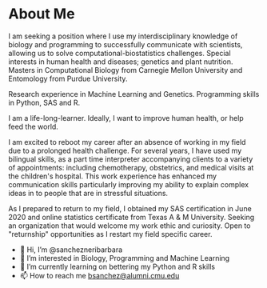 # About Me

I am seeking a position where I use my interdisciplinary knowledge of biology and programming to successfully communicate with scientists, allowing us to solve computational-biostatistics challenges. Special interests in human health and diseases; genetics and plant nutrition. Masters in Computational Biology from Carnegie Mellon University and Entomology from Purdue University.

Research experience in Machine Learning and Genetics. Programming skills in Python, SAS and R.

I am a life-long-learner. Ideally, I want to improve human health, or help feed the world.

I am excited to reboot my career after an absence of working in my field due to a prolonged health challenge. For several years, I have used my bilingual skills, as a part time interpreter accompanying clients to a variety of appointments: including chemotherapy, obstetrics, and medical visits at the children's hospital. This work experience has enhanced my communication skills particularly improving my ability to explain complex ideas in to people that are in stressful situations.

As I prepared to return to my field, I obtained my SAS certification in June 2020 and online statistics certificate from Texas A & M University. Seeking an organization that would welcome my work ethic and curiosity. Open to "returnship" opportunities as I restart my field specific career.

- 👋 Hi, I’m @sanchezneribarbara
- 👀 I’m interested in Biology, Programming and Machine Learning
- 🌱 I’m currently learning on bettering my Python and R skills
- 📫 How to reach me bsanchez@alumni.cmu.edu